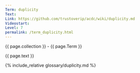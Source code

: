 ```yaml
---
Term: duplicity
Text: 
Link: https://github.com/trustoverip/acdc/wiki/duplicity.md
Videostart: 
Level: 7
permalink: /term_duplicity.html
---
```


{{ page.collection }} - {{ page.Term }}

   {{ page.text }}

{% include_relative glossary/duplicity.md %}
